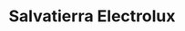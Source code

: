 ---
title: "Salvatierra Electrolux"
url: /santa-cruz-de-la-sierra/salvatierra-electrolux/
shop: electrónica
---